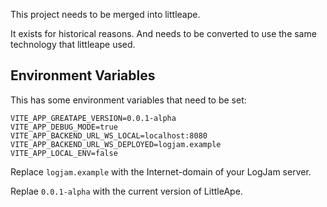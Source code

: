 This project needs to be merged into littleape.

It exists for historical reasons.
And needs to be converted to use the same technology that littleape used.


## Environment Variables

This has some environment variables that need to be set:

```
VITE_APP_GREATAPE_VERSION=0.0.1-alpha
VITE_APP_DEBUG_MODE=true
VITE_APP_BACKEND_URL_WS_LOCAL=localhost:8080
VITE_APP_BACKEND_URL_WS_DEPLOYED=logjam.example
VITE_APP_LOCAL_ENV=false
```

Replace `logjam.example` with the Internet-domain of your LogJam server.

Replae `0.0.1-alpha` with the current version of LittleApe.

